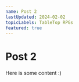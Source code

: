 ```yaml
---
name: Post 2
lastUpdated: 2024-02-02
topicLabels: TableTop RPGs
featured: true
---
```


# Post 2

Here is some content :)
